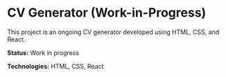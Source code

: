 # CV Generator (Work-in-Progress)

This project is an ongoing CV generator developed using HTML, CSS, and React.


**Status:** Work in progress

**Technologies:** HTML, CSS, React